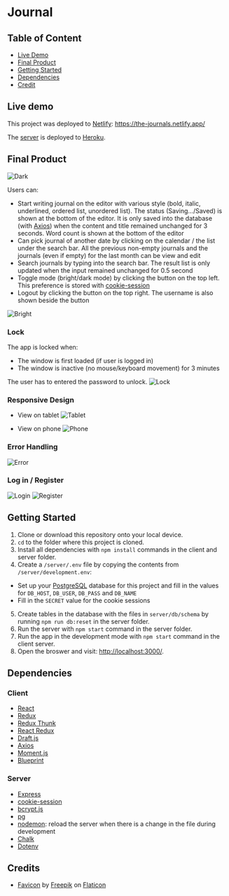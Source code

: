 # Journal

## Table of Content

- [Live Demo](#live-demo)
- [Final Product](#final-product)
- [Getting Started](#getting-started)
- [Dependencies](#dependencies)
- [Credit](#credit)

## Live demo

This project was deployed to [Netlify](https://www.netlify.com/):
https://the-journals.netlify.app/

The [server](https://pet--api.herokuapp.com/) is deployed to [Heroku](https://journal---api.herokuapp.com/).

## Final Product

![Dark](./docs/dark.png)

Users can:

- Start writing journal on the editor with various style (bold, italic, underlined, ordered list, unordered list). The status (Saving.../Saved) is shown at the bottom of the editor. It is only saved into the database (with [Axios](https://axios-http.com/)) when the content and title remained unchanged for 3 seconds. Word count is shown at the bottom of the editor
- Can pick journal of another date by clicking on the calendar / the list under the search bar. All the previous non-empty journals and the journals (even if empty) for the last month can be view and edit
- Search journals by typing into the search bar. The result list is only updated when the input remained unchanged for 0.5 second
- Toggle mode (bright/dark mode) by clicking the button on the top left. This preference is stored with [cookie-session](https://github.com/expressjs/cookie-session)
- Logout by clicking the button on the top right. The username is also shown beside the button

![Bright](./docs/bright.png)

### Lock

The app is locked when:

- The window is first loaded (if user is logged in)
- The window is inactive (no mouse/keyboard movement) for 3 minutes

The user has to entered the password to unlock.
![Lock](./docs/lock.png)

### Responsive Design

- View on tablet
  ![Tablet](./docs/tablet.png)

- View on phone
  ![Phone](./docs/mobile.png)

### Error Handling

![Error](./docs/error.png)

### Log in / Register

![Login](./docs/login.png)
![Register](./docs/register.png)

## Getting Started

1. Clone or download this repository onto your local device.
2. `cd` to the folder where this project is cloned.
3. Install all dependencies with `npm install` commands in the client and server folder.
4. Create a `/server/.env` file by copying the contents from `/server/development.env`:

- Set up your [PostgreSQL](https://www.postgresql.org/) database for this project and fill in the values for `DB_HOST`, `DB_USER`, `DB_PASS` and `DB_NAME`
- Fill in the `SECRET` value for the cookie sessions

5. Create tables in the database with the files in `server/db/schema` by running `npm run db:reset` in the server folder.
6. Run the server with `npm start` command in the server folder.
7. Run the app in the development mode with `npm start` command in the client server.
8. Open the broswer and visit: [http://localhost:3000/](http://localhost:3000/).

## Dependencies

### Client

- [React](https://en.reactjs.org/)
- [Redux](https://redux.js.org/)
- [Redux Thunk](https://github.com/reduxjs/redux-thunk)
- [React Redux](https://react-redux.js.org/)
- [Draft.js](https://draftjs.org/)
- [Axios](https://axios-http.com/)
- [Moment.js](https://momentjs.com/)
- [Blueprint](https://blueprintjs.com/)

### Server

- [Express](https://expressjs.com/)
- [cookie-session](https://github.com/expressjs/cookie-session)
- [bcrypt.js](https://github.com/dcodeIO/bcrypt.js)
- [pg](https://www.npmjs.com/package/pg)
- [nodemon](https://nodemon.io/): reload the server when there is a change in the file during development
- [Chalk](https://github.com/chalk/chalk)
- [Dotenv](https://github.com/motdotla/dotenv)

## Credits

- [Favicon](https://www.flaticon.com/free-icon/feather_96255) by [Freepik](https://www.flaticon.com/authors/freepik) on [Flaticon](https://www.flaticon.com/)

